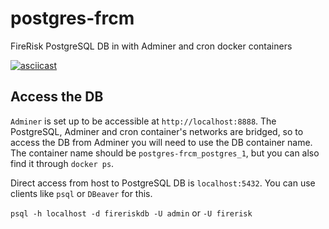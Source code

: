 # postgres-frcm
FireRisk PostgreSQL DB in with Adminer and cron docker containers

[![asciicast](https://asciinema.org/a/Tj6yaKyhoSi8CoJ3zvzT26ZsH.svg)](https://asciinema.org/a/Tj6yaKyhoSi8CoJ3zvzT26ZsH)

## Access the DB
`Adminer` is set up to be accessible at `http://localhost:8888`. The PostgreSQL, Adminer and cron container's networks are bridged, so to access the DB from Adminer you will need to use the DB container name. The container name should be `postgres-frcm_postgres_1`, but you can also find it through `docker ps`. 

Direct access from host to PostgreSQL DB is `localhost:5432`. You can use clients like `psql` or `DBeaver` for this. 

`psql -h localhost -d fireriskdb -U admin` or `-U firerisk`
